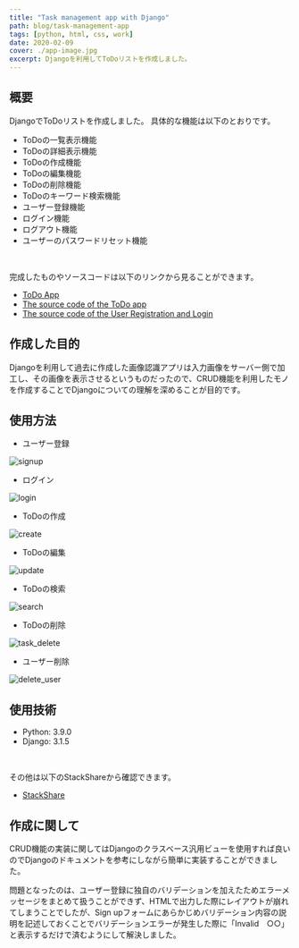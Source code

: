 ```yaml
---
title: "Task management app with Django"
path: blog/task-management-app
tags: [python, html, css, work]
date: 2020-02-09
cover: ./app-image.jpg
excerpt: Djangoを利用してToDoリストを作成しました。
---
```


## 概要

DjangoでToDoリストを作成しました。
具体的な機能は以下のとおりです。

- ToDoの一覧表示機能
- ToDoの詳細表示機能
- ToDoの作成機能
- ToDoの編集機能
- ToDoの削除機能
- ToDoのキーワード検索機能
- ユーザー登録機能
- ログイン機能
- ログアウト機能
- ユーザーのパスワードリセット機能

<br>

完成したものやソースコードは以下のリンクから見ることができます。<br>

- [ToDo App](https://aspected-helios.herokuapp.com/markab/)
- [The source code of the ToDo app](https://github.com/zoniha/helios/tree/main/markab)
- [The source code of the User Registration and Login](https://github.com/zoniha/helios/tree/main/accounts)

## 作成した目的

Djangoを利用して過去に作成した画像認識アプリは入力画像をサーバー側で加工し、その画像を表示させるというものだったので、CRUD機能を利用したモノを作成することでDjangoについての理解を深めることが目的です。

## 使用方法

- ユーザー登録

![signup](https://user-images.githubusercontent.com/43092452/114406275-5e2f3b80-9be2-11eb-80ec-a91c3a096ef0.gif)

- ログイン

![login](https://user-images.githubusercontent.com/43092452/114406265-5cfe0e80-9be2-11eb-8e97-2b00128d188a.gif)

- ToDoの作成

![create](https://user-images.githubusercontent.com/43092452/114406099-38099b80-9be2-11eb-92ff-6a5c5fe79063.gif)

- ToDoの編集

![update](https://user-images.githubusercontent.com/43092452/114406278-5f606880-9be2-11eb-8177-b9cb57c6e60c.gif)

- ToDoの検索

![search](https://user-images.githubusercontent.com/43092452/114406272-5e2f3b80-9be2-11eb-8ff4-bce97fed2297.gif)

- ToDoの削除

![task_delete](https://user-images.githubusercontent.com/43092452/114406277-5ec7d200-9be2-11eb-9ecb-a6f70b91569d.gif)

- ユーザー削除

![delete_user](https://user-images.githubusercontent.com/43092452/114406245-58d1f100-9be2-11eb-9368-f0c4ca5e5c71.gif)

## 使用技術

- Python: 3.9.0
- Django: 3.1.5

<br>

その他は以下のStackShareから確認できます。

- [StackShare](https://stackshare.io/zaw/zaw-site)

## 作成に関して

CRUD機能の実装に関してはDjangoのクラスベース汎用ビューを使用すれば良いのでDjangoのドキュメントを参考にしながら簡単に実装することができました。

問題となったのは、ユーザー登録に独自のバリデーションを加えたためエラーメッセージをまとめて扱うことができず、HTMLで出力した際にレイアウトが崩れてしまうことでしたが、Sign upフォームにあらかじめバリデーション内容の説明を記述しておくことでバリデーションエラーが発生した際に「Invalid　○○」と表示するだけで済むようにして解決しました。
